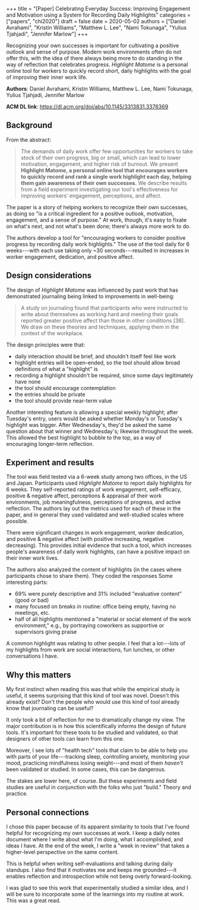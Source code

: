+++
title = "[Paper] Celebrating Everyday Success: Improving Engagement and Motivation using a System for Recording Daily Highlights"
categories = ["papers", "chi2020"]
draft = false
date = 2020-05-02
authors = ["Daniel Avrahami", "Kristin Williams", "Matthew L. Lee", "Nami Tokunaga", "Yulius Tjahjadi", "Jennifer Marlow"]
+++

Recognizing your own successes is important for cultivating a positive outlook and sense of purpose. Modern work environments often do not offer this, with the idea of there always being more to do standing in the way of reflection that celebrates progress. *Highlight Matome* is a personal online tool for workers to quickly record short, daily highlights with the goal of improving their inner work life.


<!--more-->

**Authors**: Daniel Avrahami, Kristin Williams, Matthew L. Lee, Nami Tokunaga, Yulius Tjahjadi, Jennifer Marlow

**ACM DL link**: https://dl.acm.org/doi/abs/10.1145/3313831.3376369

## Background
From the abstract:

> The demands of daily work offer few opportunities for workers to take stock of their own progress, big or small, which can lead to lower motivation, engagement, and higher risk of burnout. We present **Highlight Matome, a personal online tool that encourages workers to quickly record and rank a single work highlight each day, helping them gain awareness of their own successes.** We describe results from a field experiment investigating our tool's effectiveness for improving workers’ engagement, perceptions, and affect. 

The paper is a story of helping workers to recognize their own successes, as doing so "is a critical ingredient for a positive outlook, motivation, engagement, and a sense of purpose." At work, though, it's easy to fixate on what's next, and not what's been done; there's always more work to do.

The authors develop a tool for "encouraging workers to consider positive progress by recording daily work highlights." The use of the tool daily for 6 weeks---with each use taking only ~30 seconds---resulted in increases in worker engagement, dedication, and positive affect.


## Design considerations
The design of *Highlight Matome* was influenced by past work that has demonstrated journaling being linked to improvements in well-being:

> A study on journaling found that participants who were instructed to write about themselves as working hard and meeting their goals reported greater positive affect than those in other conditions [38]. We draw on these theories and techniques, applying them in the context of the workplace.

The design principles were that:

 * daily interaction should be brief, and shouldn't itself feel like work
 * highlight entries will be open-ended, so the tool should allow broad definitions of what a "highlight" is
 * recording a highlight shouldn't be required, since some days legitimately have none
 * the tool should encourage contemplation
 * the entries should be private
 * the tool should provide near-term value

Another interesting feature is allowing a special weekly highlight; after Tuesday's entry, users would be asked whether Monday's or Tuesday's highlight was bigger. After Wednesday's, they'd be asked the same question about that winner and Wednesday's; likewise throughout the week. This allowed the best highlight to bubble to the top, as a way of encouraging longer-term reflection.


## Experiment and results
The tool was field tested via a 6-week study among two offices, in the US and Japan. Participants used *Highlight Matome* to report daily highlights for 6 weeks. They self-reported ratings of work engagement, self-efficacy, positive & negative affect, perceptions & appraisal of their work environments, job meaningfulness, perceptions of progress, and active reflection. The authors lay out the metrics used for each of these in the paper, and in general they used validated and well-studied scales where possible.

There were significant changes in work engagement, worker dedication, and positive & negative affect (with positive increasing, negative decreasing). This provides initial evidence that such a tool, which increases people's awareness of daily work highlights, can have a positive impact on their inner work lives.

The authors also analyzed the content of highlights (in the cases where participants chose to share them). They coded the responses Some interesting parts:

 * 69% were purely descriptive and 31% included "evaluative content" (good or bad)
 * many focused on breaks in routine: office being empty, having no meetings, etc.
 * half of all highlights mentioned a "material or social element of the work environment," e.g., by portraying coworkers as supportive or supervisors giving praise

A common highlight was relating to other people. I feel that a lot---lots of my highlights from work are social interactions, fun lunches, or other conversations I have.


## Why this matters
My first instinct when reading this was that while the empirical study is useful, it seems surprising that this kind of tool was novel. Doesn't this already exist? Don't the people who would use this kind of tool already know that journaling can be useful?

It only took a bit of reflection for me to dramatically change my view. The major contribution is in how this scientifically informs the design of future tools. It's important for these tools to be studied and validated, so that designers of other tools can learn from this one.

Moreover, I see lots of "health tech" tools that claim to be able to help you with parts of your life---tracking sleep, controlling anxiety, monitoring your mood, practicing mindfulness losing weight---and most of them *haven't* been validated or studied. In some cases, this can be dangerous.

The stakes are lower here, of course. But these experiments and field studies are useful in conjunction with the folks who just "build." Theory and practice.


## Personal connections
I chose this paper because of its apparent similarity to tools that I've found helpful for recognizing my own successes at work. I keep a daily notes document where I write about what I'm doing, what I accomplished, and ideas I have. At the end of the week, I write a "week in review" that takes a higher-level perspective on the same content.

This is helpful when writing self-evaluations and talking during daily standups. I also find that it motivates me and keeps me grounded---it enables reflection and introspection while not being overly forward-looking.

I was glad to see this work that experimentally studied a similar idea, and I will be sure to incorporate some of the learnings into my routine at work. This was a great read.
